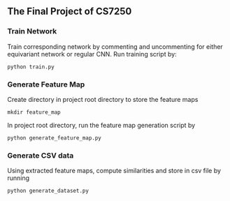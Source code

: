 ## The Final Project of CS7250


### Train Network
Train corresponding network by commenting and uncommenting for either equivariant network or regular CNN. Run training script by:

```
python train.py
```

### Generate Feature Map
Create directory in project root directory to store the feature maps
```
mkdir feature_map
```
In project root directory, run the feature map generation script by
```
python generate_feature_map.py
```

### Generate CSV data
Using extracted feature maps, compute similarities and store in csv file by running
```
python generate_dataset.py
```